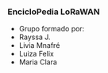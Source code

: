 ### EncicloPedia LoRaWAN
* Grupo formado por:
* Rayssa J.
* Livia Mnafré
* Luiza Felix
* Maria Clara
